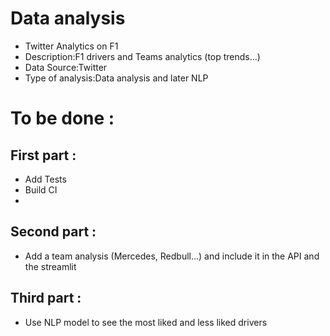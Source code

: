 # Data analysis
- Twitter Analytics on F1
- Description:F1 drivers and Teams analytics (top trends...)
- Data Source:Twitter
- Type of analysis:Data analysis and later NLP


# To be done :

## First part :
- Add Tests
- Build CI
- 

## Second part :
- Add a team analysis (Mercedes, Redbull...) and include it in the API and the streamlit

## Third part :
- Use NLP model to see the most liked and less liked drivers
